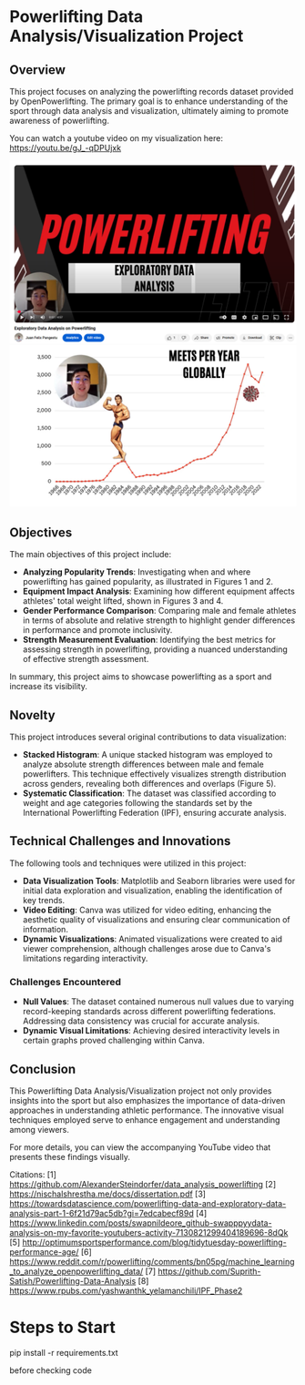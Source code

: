 # Powerlifting Data Analysis/Visualization Project

## Overview
This project focuses on analyzing the powerlifting records dataset provided by OpenPowerlifting. The primary goal is to enhance understanding of the sport through data analysis and visualization, ultimately aiming to promote awareness of powerlifting.

You can watch a youtube video on my visualization here:
https://youtu.be/gJ_-qDPUjxk

![alt text](image.png)
![alt text](image-1.png)

## Objectives
The main objectives of this project include:

- **Analyzing Popularity Trends**: Investigating when and where powerlifting has gained popularity, as illustrated in Figures 1 and 2.
- **Equipment Impact Analysis**: Examining how different equipment affects athletes' total weight lifted, shown in Figures 3 and 4.
- **Gender Performance Comparison**: Comparing male and female athletes in terms of absolute and relative strength to highlight gender differences in performance and promote inclusivity.
- **Strength Measurement Evaluation**: Identifying the best metrics for assessing strength in powerlifting, providing a nuanced understanding of effective strength assessment.

In summary, this project aims to showcase powerlifting as a sport and increase its visibility.

## Novelty
This project introduces several original contributions to data visualization:

- **Stacked Histogram**: A unique stacked histogram was employed to analyze absolute strength differences between male and female powerlifters. This technique effectively visualizes strength distribution across genders, revealing both differences and overlaps (Figure 5).
- **Systematic Classification**: The dataset was classified according to weight and age categories following the standards set by the International Powerlifting Federation (IPF), ensuring accurate analysis.

## Technical Challenges and Innovations
The following tools and techniques were utilized in this project:

- **Data Visualization Tools**: Matplotlib and Seaborn libraries were used for initial data exploration and visualization, enabling the identification of key trends.
- **Video Editing**: Canva was utilized for video editing, enhancing the aesthetic quality of visualizations and ensuring clear communication of information.
- **Dynamic Visualizations**: Animated visualizations were created to aid viewer comprehension, although challenges arose due to Canva's limitations regarding interactivity.

### Challenges Encountered
- **Null Values**: The dataset contained numerous null values due to varying record-keeping standards across different powerlifting federations. Addressing data consistency was crucial for accurate analysis.
- **Dynamic Visual Limitations**: Achieving desired interactivity levels in certain graphs proved challenging within Canva.

## Conclusion
This Powerlifting Data Analysis/Visualization project not only provides insights into the sport but also emphasizes the importance of data-driven approaches in understanding athletic performance. The innovative visual techniques employed serve to enhance engagement and understanding among viewers. 

For more details, you can view the accompanying YouTube video that presents these findings visually.

Citations:
[1] https://github.com/AlexanderSteindorfer/data_analysis_powerlifting
[2] https://nischalshrestha.me/docs/dissertation.pdf
[3] https://towardsdatascience.com/powerlifting-data-and-exploratory-data-analysis-part-1-6f21d79ac5db?gi=7edcabecf89d
[4] https://www.linkedin.com/posts/swapnildeore_github-swapppyydata-analysis-on-my-favorite-youtubers-activity-7130821299404189696-8dQk
[5] http://optimumsportsperformance.com/blog/tidytuesday-powerlifting-performance-age/
[6] https://www.reddit.com/r/powerlifting/comments/bn05pg/machine_learning_to_analyze_openpowerlifting_data/
[7] https://github.com/Suprith-Satish/Powerlifting-Data-Analysis
[8] https://www.rpubs.com/yashwanthk_yelamanchili/IPF_Phase2



# Steps to Start

pip install -r requirements.txt

before checking code